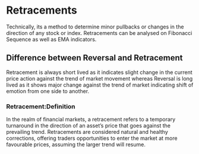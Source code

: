 # Retracements
Technically, its a method to determine minor pullbacks or changes in the direction of any stock or index. Retracements can be analysed on Fibonacci Sequence as well as EMA indicators.
## Difference between Reversal and Retracement
Retracement is always short lived as it indicates slight change in the current price action against the trend of market movement whereas Reversal is long lived as it shows major change against the trend of market indicating shift of emotion from one side to another.
### Retracement:Definition
In the realm of financial markets, a retracement refers to a temporary turnaround in the direction of an asset’s price that goes against the prevailing trend.
Retracements are considered natural and healthy corrections, offering traders opportunities to enter the market at more favourable prices, assuming the larger trend will resume.

